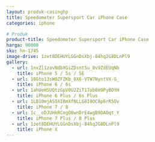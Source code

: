 ```yaml
---
layout: produk-casinghp
title: Speedometer Supersport Car iPhone Case
categories: iphone

# Produk
product-title: Speedometer Supersport Car iPhone Case
harga: 90000
sku: hn-1745
image-drive: 1zet8DEHUYLGGnDsXbj-84hq2G8DLnPl9
gallery:
  - url: 1nxZl1zavNdbXGiZDsntSu_8v9ZdEUqNb
    title: iPhone 5 / 5s / SE
  - url: 10Gto13sW0ZFZKb_0X6-VTW7NyntVX-G_
    title: iPhone 6 / 6s
  - url: 1ahUeHSUQtzGpV0U2ZiT17ob8m9PyBDYH
    title: iPhone 6 Plus / 6s Plus
  - url: 1LB10mjAS5XIBmXfNLLG8I8OC8p6rR5Ov
    title: iPhone 7 / 8
  - url: 1c__oDJUHkRCegO8wnDrE4wgB9DAOqt_Y
    title: iPhone 7 Plus / 8 Plus
  - url: 1zet8DEHUYLGGnDsXbj-84hq2G8DLnPl9
    title: iPhone X
---
```

